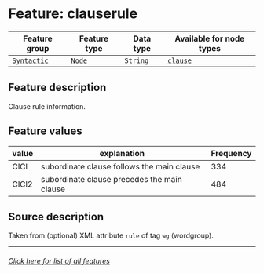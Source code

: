 # Feature: clauserule

Feature group | Feature type | Data type | Available for node types
---  | --- | --- | ---
[`Syntactic`](featuresbygroup.md#syntactic-features) | [`Node`](featuresbyfeaturetype.md#node-features) | `String` | [`clause`](featuresbynodetype.md#clause-nodes)

## Feature description

Clause rule information.

## Feature values

value | explanation | Frequency
--- | --- | ---
ClCl | subordinate clause follows the main clause | 334
‎ClCl2 | subordinate clause precedes the main clause | 484

## Source description

Taken from (optional) XML attribute `rule` of tag `wg` (wordgroup).

---
###### [Click here for list of all features](home.md#readme)
